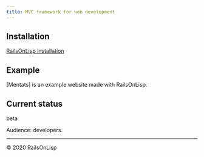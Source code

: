 ```yaml
---
title: MVC framework for web development
---
```


## Installation
[RailsOnLisp installation](https://github.com/thodg/lisp-beamer/blob/master/lisp-beamer.pdf)

## Example

[Mentats] is an example website made with RailsOnLisp.

## Current status

beta

Audience: developers.

-----

&copy; 2020 RailsOnLisp
